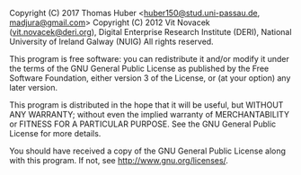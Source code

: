 Copyright (C) 2017 Thomas Huber <huber150@stud.uni-passau.de, madjura@gmail.com>
Copyright (C) 2012 Vit Novacek (vit.novacek@deri.org), Digital Enterprise
Research Institute (DERI), National University of Ireland Galway (NUIG)
All rights reserved.

This program is free software: you can redistribute it and/or modify
it under the terms of the GNU General Public License as published by
the Free Software Foundation, either version 3 of the License, or
(at your option) any later version.

This program is distributed in the hope that it will be useful,
but WITHOUT ANY WARRANTY; without even the implied warranty of
MERCHANTABILITY or FITNESS FOR A PARTICULAR PURPOSE.  See the
GNU General Public License for more details.

You should have received a copy of the GNU General Public License
along with this program.  If not, see <http://www.gnu.org/licenses/>.